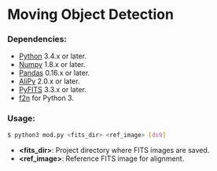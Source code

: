 # Moving Object Detection

### Dependencies:

* [Python](https://www.python.org/) 3.4.x or later.
* [Numpy](http://www.numpy.org/) 1.8.x or later.
* [Pandas](http://pandas.pydata.org/) 0.16.x or later.
* [AliPy](http://obswww.unige.ch/~tewes/alipy/) 2.0.x or later.
* [PyFITS](http://www.stsci.edu/institute/software_hardware/pyfits) 3.3.x or later.
* [f2n](https://github.com/akdeniz-uzay/mod/tree/master/f2n) for Python 3.

### Usage:

```bash
$ python3 mod.py <fits_dir> <ref_image> [ds9]
```
* **<fits_dir>**: Project directory where FITS images are saved.
* **<ref_image>**: Reference FITS image for alignment.